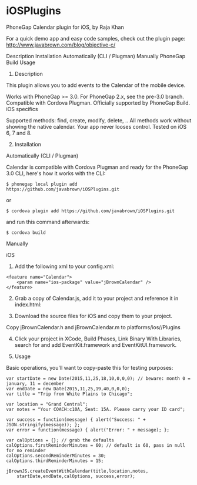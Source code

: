 iOSPlugins
==========
PhoneGap Calendar plugin
for iOS, by Raja Khan

For a quick demo app and easy code samples, check out the plugin page: http://www.javabrown.com/blog/objective-c/

Description
Installation
Automatically (CLI / Plugman)
Manually
PhoneGap Build
Usage

1. Description

This plugin allows you to add events to the Calendar of the mobile device.

Works with PhoneGap >= 3.0.
For PhoneGap 2.x, see the pre-3.0 branch.
Compatible with Cordova Plugman.
Officially supported by PhoneGap Build.
iOS specifics

Supported methods: find, create, modify, delete, ..
All methods work without showing the native calendar. Your app never looses control.
Tested on iOS 6, 7 and 8.

2. Installation

Automatically (CLI / Plugman)

Calendar is compatible with Cordova Plugman and ready for the PhoneGap 3.0 CLI, here's how it works with the CLI:

    $ phonegap local plugin add https://github.com/javabrown/iOSPlugins.git
or

    $ cordova plugin add https://github.com/javabrown/iOSPlugins.git
and run this command afterwards:

    $ cordova build
Manually

iOS

1. Add the following xml to your config.xml:

<!-- for iOS -->
    <feature name="Calendar">
        <param name="ios-package" value="jBrownCalendar" />
    </feature>
2. Grab a copy of Calendar.js, add it to your project and reference it in index.html:

    <script type="text/javascript" src="js/jBrownCalendar.js"></script>
3. Download the source files for iOS and copy them to your project.

Copy jBrownCalendar.h and jBrownCalendar.m to platforms/ios/<ProjectName>/Plugins

4. Click your project in XCode, Build Phases, Link Binary With Libraries, search for and add EventKit.framework and EventKitUI.framework.

5. Usage

Basic operations, you'll want to copy-paste this for testing purposes:


    var startDate = new Date(2015,11,25,18,10,0,0,0); // beware: month 0 = january, 11 = december
    var endDate = new Date(2015,11,25,19,40,0,0,0);
    var title = "Trip from White Plains to Chicago";
  
    var location = "Grand Central";
    var notes = "Your COACH:c10A, Seat: 15A. Please carry your ID card";

    var success = function(message) { alert("Success: " + JSON.stringify(message)); };
    var error = function(message) { alert("Error: " + message); };
  
    var calOptions = {}; // grab the defaults
    calOptions.firstReminderMinutes = 60; // default is 60, pass in null for no reminder
    calOptions.secondReminderMinutes = 30;
    calOptions.thirdReminderMinutes = 15;
                
    jBrownJS.createEventWithCalendar(title,location,notes,
        startDate,endDate,calOptions, success,error);
                
